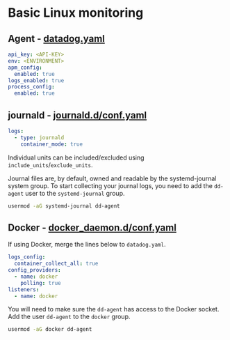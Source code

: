 # Basic Linux monitoring

## Agent - [datadog.yaml](https://github.com/DataDog/datadog-agent/blob/master/pkg/config/config_template.yaml)

```yaml
api_key: <API-KEY>
env: <ENVIRONMENT>
apm_config:
  enabled: true
logs_enabled: true
process_config:
  enabled: true
```

## journald - [journald.d/conf.yaml](https://github.com/DataDog/integrations-core/blob/master/journald/datadog_checks/journald/data/conf.yaml.example)

```yaml
logs:
  - type: journald
    container_mode: true
```

Individual units can be included/excluded using `include_units`/`exclude_units`.

Journal files are, by default, owned and readable by the systemd-journal system group. To start collecting your journal logs, you need to add the `dd-agent` user to the `systemd-journal` group.

```bash
usermod -aG systemd-journal dd-agent
```

## Docker - [docker_daemon.d/conf.yaml](https://github.com/DataDog/integrations-core/blob/master/docker_daemon/datadog_checks/docker_daemon/data/conf.yaml.example)

If using Docker, merge the lines below to `datadog.yaml`.

```yaml
logs_config:
  container_collect_all: true
config_providers:
  - name: docker
    polling: true
listeners:
  - name: docker
```

You will need to make sure the `dd-agent` has access to the Docker socket. Add the user `dd-agent` to the `docker` group.

```bash
usermod -aG docker dd-agent
```
